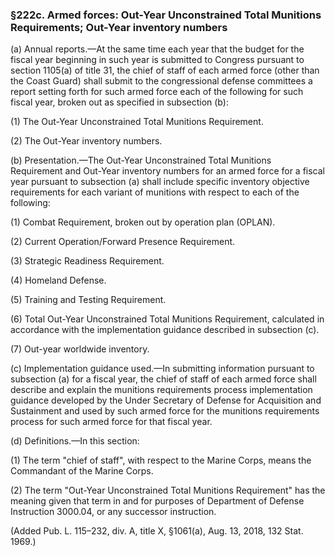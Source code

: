 ### §222c. Armed forces: Out-Year Unconstrained Total Munitions Requirements; Out-Year inventory numbers ###

(a) Annual reports.—At the same time each year that the budget for the fiscal year beginning in such year is submitted to Congress pursuant to section 1105(a) of title 31, the chief of staff of each armed force (other than the Coast Guard) shall submit to the congressional defense committees a report setting forth for such armed force each of the following for such fiscal year, broken out as specified in subsection (b):

(1) The Out-Year Unconstrained Total Munitions Requirement.

(2) The Out-Year inventory numbers.

(b) Presentation.—The Out-Year Unconstrained Total Munitions Requirement and Out-Year inventory numbers for an armed force for a fiscal year pursuant to subsection (a) shall include specific inventory objective requirements for each variant of munitions with respect to each of the following:

(1) Combat Requirement, broken out by operation plan (OPLAN).

(2) Current Operation/Forward Presence Requirement.

(3) Strategic Readiness Requirement.

(4) Homeland Defense.

(5) Training and Testing Requirement.

(6) Total Out-Year Unconstrained Total Munitions Requirement, calculated in accordance with the implementation guidance described in subsection (c).

(7) Out-year worldwide inventory.

(c) Implementation guidance used.—In submitting information pursuant to subsection (a) for a fiscal year, the chief of staff of each armed force shall describe and explain the munitions requirements process implementation guidance developed by the Under Secretary of Defense for Acquisition and Sustainment and used by such armed force for the munitions requirements process for such armed force for that fiscal year.

(d) Definitions.—In this section:

(1) The term "chief of staff", with respect to the Marine Corps, means the Commandant of the Marine Corps.

(2) The term "Out-Year Unconstrained Total Munitions Requirement" has the meaning given that term in and for purposes of Department of Defense Instruction 3000.04, or any successor instruction.

(Added Pub. L. 115–232, div. A, title X, §1061(a), Aug. 13, 2018, 132 Stat. 1969.)